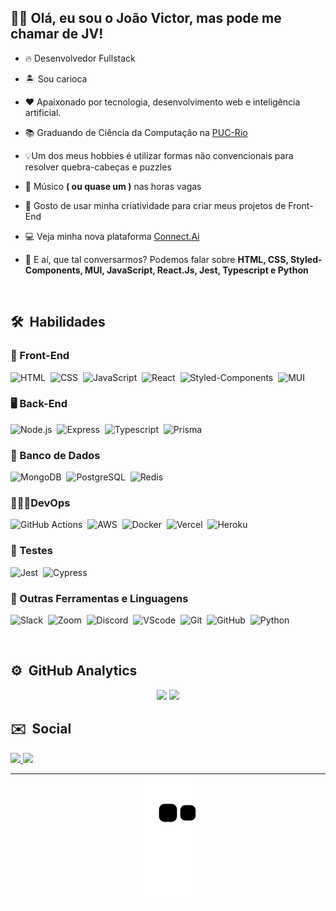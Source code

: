  ## 👋🏽 Olá, eu sou o João Victor, mas pode me chamar de **JV**!

- 🔥 Desenvolvedor Fullstack

- 🏝️ Sou carioca

- ❤️ Apaixonado por tecnologia, desenvolvimento web e inteligência artificial.

- 📚 Graduando de Ciência da Computação na [PUC-Rio](http://www.inf.puc-rio.br/)

- 💡Um dos meus hobbies é utilizar formas não convencionais para resolver quebra-cabeças e puzzles 

- 🎵 Músico **( ou quase um )** nas horas vagas

- 🎨 Gosto de usar minha criatividade para criar meus projetos de Front-End

- 💻 Veja minha nova plataforma [Connect.Ai](https://conectai.vercel.app/)

- 💬 E aí, que tal conversarmos? Podemos falar sobre **HTML, CSS, Styled-Components, MUI, JavaScript, React.Js, Jest, Typescript e Python**


<br>

## 🛠️ &nbsp;Habilidades

### 🎨 Front-End
![HTML](https://img.shields.io/badge/HTML5-E34F26?style=for-the-badge&logo=html5&logoColor=white)&nbsp;
![CSS](https://img.shields.io/badge/CSS3-1572B6?style=for-the-badge&logo=css3&logoColor=white)&nbsp;
![JavaScript](https://img.shields.io/badge/JavaScript-F7DF1E?style=for-the-badge&logo=javascript&logoColor=black)&nbsp;
![React](https://img.shields.io/badge/React-20232A?style=for-the-badge&logo=react&logoColor=61DAFB)&nbsp;
![Styled-Components](https://img.shields.io/badge/Styled-Components-DB7093?style=for-the-badge&logo=styled-components&logoColor=DB7093)&nbsp;
![MUI](https://img.shields.io/badge/MUI-323330?style=for-the-badge&logo=MUI&logoColor=007fff)&nbsp;

### 🖥 Back-End
![Node.js](https://img.shields.io/badge/Node.js-43853D?style=for-the-badge&logo=node.js&logoColor=white)&nbsp;
![Express](https://img.shields.io/badge/Express.js-404D59?style=for-the-badge&logo=Express)&nbsp;
![Typescript](https://img.shields.io/badge/TypeScript-007ACC?style=for-the-badge&logo=typescript&logoColor=white)&nbsp;
![Prisma](https://img.shields.io/badge/Prisma-3982CE?style=for-the-badge&logo=Prisma&logoColor=white)&nbsp;

### 🔢 Banco de Dados
![MongoDB](https://img.shields.io/badge/MongoDB-4EA94B?style=for-the-badge&logo=mongodb&logoColor=white)&nbsp;
![PostgreSQL](https://img.shields.io/badge/PostgreSQL-316192?style=for-the-badge&logo=postgresql&logoColor=white)&nbsp;
![Redis](https://img.shields.io/badge/redis-%23DD0031.svg?&style=for-the-badge&logo=redis&logoColor=white)&nbsp;

### 👨🏾‍💻DevOps
![GitHub Actions](https://img.shields.io/badge/GitHub_Actions-2088FF?style=for-the-badge&logo=github-actions&logoColor=white)&nbsp;
![AWS](https://img.shields.io/badge/Amazon_AWS-232F3E?style=for-the-badge&logo=amazon-aws&logoColor=white)&nbsp;
![Docker](https://img.shields.io/badge/Docker-1572B6?style=for-the-badge&logo=Docker&logoColor=white)&nbsp;
![Vercel](https://img.shields.io/badge/Vercel-000000?style=for-the-badge&logo=vercel&logoColor=white)&nbsp;
![Heroku](https://img.shields.io/badge/Heroku-430098?style=for-the-badge&logo=heroku&logoColor=white)&nbsp;

### 🧪 Testes
![Jest](https://img.shields.io/badge/Jest-323330?style=for-the-badge&logo=Jest&logoColor=white)&nbsp;
![Cypress](https://img.shields.io/badge/Cypress-000000?style=for-the-badge&logo=cypress&logoColor=white)&nbsp;

### 🔧 Outras Ferramentas e Linguagens
![Slack](	https://img.shields.io/badge/Slack-4A154B?style=for-the-badge&logo=slack&logoColor=white)&nbsp;
![Zoom](	https://img.shields.io/badge/Zoom-2D8CFF?style=for-the-badge&logo=zoom&logoColor=white)&nbsp;
![Discord](https://img.shields.io/badge/Discord-7289DA?style=for-the-badge&logo=discord&logoColor=whites)&nbsp;
![VScode](https://img.shields.io/badge/Visual_Studio_Code-0078D4?style=for-the-badge&logo=visual%20studio%20code&logoColor=white)&nbsp;
![Git](https://img.shields.io/badge/GIT-E44C30?style=for-the-badge&logo=git&logoColor=white)&nbsp;
![GitHub](https://img.shields.io/badge/GitHub-000?style=for-the-badge&logo=github&logoColor=white)&nbsp;
![Python](https://img.shields.io/badge/Python-3776AB?style=for-the-badge&logo=python&logoColor=white)&nbsp;


<br>

## ⚙️ &nbsp;GitHub Analytics

<div align="center">
  <img height="180em" src="https://github-readme-stats.vercel.app/api?username=jvsfrancisco&show_icons=true&theme=dark&include_all_commits=false&count_private=true"/>
  <img height="180em" src="https://github-readme-stats.vercel.app/api/top-langs/?username=jvsfrancisco&layout=compact&langs_count=7&theme=dark"/>
</div>

## ✉️ &nbsp;Social
<div>
    <a href="mailto:jvictor.franci@gmail.com" target="_blank"> <img src="https://img.shields.io/badge/Gmail-E4400F?style=for-the-badge&logo=gmail&logoColor=white" target="_blank"> </a>
    <a href="https://www.linkedin.com/in/jvsfrancisco/" target="_blank"> <img src="https://img.shields.io/badge/LinkedIn-0077B5?style=for-the-badge&logo=linkedin&logoColor=white" target="_blank"></a>
</div>
  
---
<div align="center">
 <img src="https://github.com/jvsfrancisco/jvsfrancisco/blob/output/github-contribution-grid-snake.svg" />
</div>
    
    
